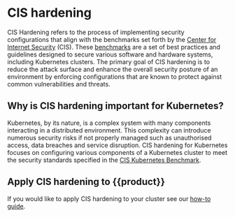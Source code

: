 # CIS hardening

CIS Hardening refers to the process of implementing security configurations that
align with the benchmarks set forth by the [Center for Internet Security] (CIS).
These [benchmarks] are a set of best practices and guidelines designed to secure
various software and hardware systems, including Kubernetes clusters. The
primary goal of CIS hardening is to reduce the attack surface and enhance the
overall security posture of an environment by enforcing configurations that are
known to protect against common vulnerabilities and threats.

## Why is CIS hardening important for Kubernetes?

Kubernetes, by its nature, is a complex system with many components interacting
in a distributed environment. This complexity can introduce numerous security
risks if not properly managed such as unauthorised access, data breaches and
service disruption. CIS hardening for Kubernetes focuses on configuring various
components of a Kubernetes cluster to meet the security standards specified in
the [CIS Kubernetes Benchmark].

## Apply CIS hardening to {{product}}

If you would like to apply CIS hardening to your cluster see our [how-to guide].

<!-- LINKS -->
[benchmarks]: https://www.cisecurity.org/cis-benchmarks
[Center for Internet Security]: https://www.cisecurity.org/
[CIS Kubernetes Benchmark]: https://www.cisecurity.org/benchmark/kubernetes
[how-to guide]: ../howto/cis-hardening.md

